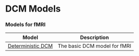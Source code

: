 # DCM Models


### Models for fMRI

| Model | Description |
| -- | -- |
| [Deterministic DCM](theory/dcm/models/fMRI/onestate.md) | The basic DCM model for fMRI |

